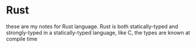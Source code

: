 # Rust
these are my  notes for Rust language.
Rust is both statically-typed and strongly-typed 
in a statically-typed language, like C, the types are known at compile time
